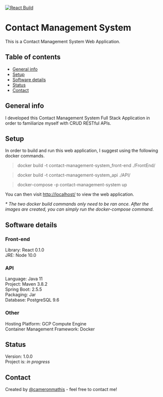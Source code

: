 [![React Build](https://github.com/cameronmathis/ContactManagementSystem/actions/workflows/react-build.yml/badge.svg?branch=production)](https://github.com/cameronmathis/ContactManagementSystem/actions/workflows/react-build.yml)

# Contact Management System

This is a Contact Management System Web Application.

## Table of contents

- [General info](#general-info)
- [Setup](#setup)
- [Software details](#Software-details)
- [Status](#status)
- [Contact](#contact)

## General info

I developed this Contact Management System Full Stack Application in order to familiarize myself with CRUD RESTful APIs.

## Setup

In order to build and run this web application, I suggest using the following docker commands.

> docker build -t contact-management-system_front-end ./FrontEnd/

> docker build -t contact-management-system_api ./API/

> docker-compose -p contact-management-system up

You can then visit <http://localhost/> to view the web application.

_\* The two docker build commands only need to be ran once. After the images are created, you can simply run the docker-compose command._

## Software details

### Front-end

Library: React 0.1.0 <br/>
JRE: Node 10.0 <br/>

### API

Language: Java 11 <br/>
Project: Maven 3.8.2 <br/>
Spring Boot: 2.5.5 <br/>
Packaging: Jar <br/>
Database: PostgreSQL 9.6 <br/>

### Other

Hosting Platform: GCP Compute Engine <br/>
Container Management Framework: Docker <br/>

## Status

Version: 1.0.0 <br/>
Project is: _in progress_

## Contact

Created by [@cameronmathis](https://github.com/cameronmathis/) - feel free to contact me!
